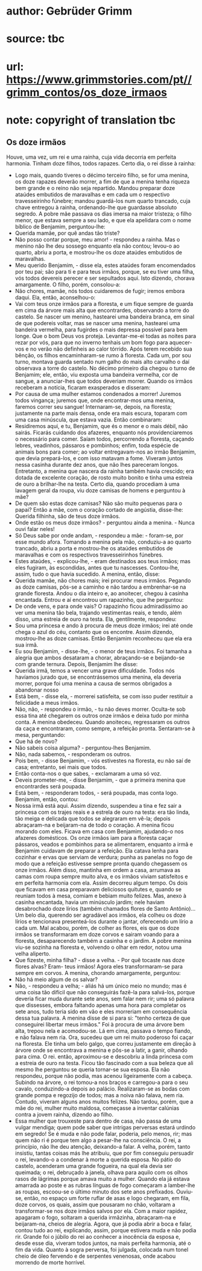 # author: Gebrüder Grimm
# source: tbc
# url: https://www.grimmstories.com/pt//grimm_contos/os_doze_irmaos
# note: copyright of translation tbc

## Os doze irmãos 

Houve, uma vez, um rei e uma rainha, cuja vida decorria em perfeita
harmonia. Tinham doze filhos, todos rapazes. Certo dia, o rei disse à
rainha:
- Logo mais, quando tiveres o décimo terceiro filho, se for uma menina,
os doze rapazes deverão morrer, a fim de que a menina tenha riqueza bem
grande e o reino não seja repartido.
Mandou preparar doze ataúdes embutidos de maravalhas e em cada um o
respectivo travesseirinho fúnebre; mandou guardá-los num quarto
trancado, cuja chave entregou à rainha, ordenando-lhe que guardasse
absoluto segredo.
A pobre mãe passava os dias imersa na maior tristeza; o filho menor, que
estava sempre a seu lado, e que ela apelidara com o nome bíblico de
Benjamim, perguntou-lhe:
- Querida mamãe, por quê andas tão triste?
- Não posso contar porque, meu amor! - respondeu a rainha.
Mas o menino não lhe deu sossego enquanto ela não contou; levou-o ao
quarto, abriu a porta, e mostrou-lhe os doze ataúdes embutidos de
maravalhas.
- Meu querido Benjamim, - disse ela, estes ataúdes foram encomendados
por teu pai; são para ti e para teus irmãos, porque, se eu tiver uma
filha, vós todos devereis perecer e ser sepultados aqui.
Isto dizendo, chorava amargamente. O filho, porém, consolou-a:
- Não chores, mamãe, nós todos cuidaremos de fugir; iremos embora
daqui.
Ela, então, aconselhou-o:
- Vai com teus onze irmãos para a floresta, e um fique sempre de guarda
em cima da árvore mais alta que encontrardes, observando a torre do
castelo. Se nascer um menino, hastearei uma bandeira branca, em sinal de
que podereis voltar, mas se nascer uma menina, hastearei uma bandeira
vermelha, para fugirdes o mais depressa possível para bem longe. Que o
bom Deus vos proteja. Levantar-me-ei todas as noites para rezar por vós,
para que no inverno tenhais um bom fogo para aquecer-vos e no verão não
definheis ao calor tórrido.
Após terem recebido sua bênção, os filhos encaminharam-se rumo à
floresta. Cada um, por sou turno, montava guarda sentado num galho do
mais alto carvalho o daí observava a torre do castelo. No décimo
primeiro dia chegou o turno de Benjamim; ele, então, viu exposta uma
bandeira vermelha, cor de sangue, a anunciar-lhes que todos deveriam
morrer. Quando os irmãos receberam a notícia, ficaram exasperados e
disseram:
- Por causa de uma mulher estamos condenados a morrer! Juremos todos
vingança; juremos que, onde encontrar-mos uma menina, faremos correr seu
sangue!
Internaram-se, depois, na floresta; justamente na parte mais densa, onde
era mais escura, toparam com uma casa minúscula, que estava vazia. Então
combinaram:
- Residiremos aqui, e tu, Benjamim, que és o menor e o mais débil, não
sairás. Ficarás cuidando dos afazeres, enquanto nós providenciaremos o
necessário para comer.
Saíam todos, percorrendo a floresta, caçando lebres, veadinhos, pássaros
e pombinhos; enfim, toda espécie de animais bons para comer; ao voltar
entregavam-nos ao irmão Benjamim, que devia prepará-los, e com isso
matavam a fome. Viveram juntos nessa casinha durante dez anos, que não
lhes pareceram longos.
Entretanto, a menina que nascera da rainha também havia crescido; era
dotada de excelente coração, de rosto muito bonito e tinha uma estreia
de ouro a brilhar-lhe na testa.
Certo dia, quando procediam à uma lavagem geral da roupa, viu doze
camisas de homens e perguntou à mãe?
- De quem são estas doze camisas? Não são muito pequenas para o papai?
Então a mãe, com o coração cortado de angústia, disse-lhe:
Querida filhinha, são de teus doze irmãos.
- Onde estão os meus doze irmãos? - perguntou ainda a menina. - Nunca
ouvi falar neles!
- Só Deus sabe por onde andam, - respondeu a mãe: - foram-se, por esse
mundo afora.
Tomando a menina pela mão, conduziu-a ao quarto trancado, abriu a porta
e mostrou-lhe os ataúdes embutidos de maravalhas e com os respectivos
travesseirinhos fúnebres.
- Estes ataúdes, - explicou-lhe, - eram destinados aos teus irmãos; mas
eles fugiram, às escondidas, antes que tu nascesses.
Contou-lhe, assim, tudo o que havia sucedido. A menina, então, disse:
- Querida mamãe, não chores mais; irei procurar meus irmãos.
Pegando as doze camisas, pôs-se a caminho e não tardou a embrenhar-se na
grande floresta. Andou o dia inteiro e, ao anoitecer, chegou à casinha
encantada. Entrou e aí encontrou um rapazinho, que lhe perguntou:
- De onde vens, e para onde vais?
O rapazinho ficou admiradíssimo ao ver uma menina tão bela, trajando
vestimentas reais, e tendo, além disso, uma estreia de ouro na testa.
Ela, gentilmente, respondeu:
- Sou uma princesa e ando à procura de meus doze irmãos; irei até onde
chega o azul do céu, contanto que os encontre.
Assim dizendo, mostrou-lhe as doze camisas. Então Benjamim reconheceu
que ela era sua irmã.
- Eu sou Benjamim, - disse-lhe, - o menor de teus irmãos.
Foi tamanha a alegria que ambos desataram a chorar, abraçando-se e
beijando-se com grande ternura. Depois, Benjamim lhe disse:
- Querida irmã, temos a vencer uma grave dificuldade. Todos nós havíamos
jurado que, se encontrássemos uma menina, ela deveria morrer, porque foi
uma menina a causa de sermos obrigados a abandonar nosso
- Está bem, - disse ela, - morrerei satisfeita, se com isso puder
restituir a felicidade a meus irmãos.
- Não, não, - respondeu o irmão, - tu não deves morrer. Oculta-te sob
essa tina até chegarem os outros onze irmãos e deixa tudo por minha
conta.
A menina obedeceu. Quando anoiteceu, regressaram os outros da caça e
encontraram, como sempre, a refeição pronta. Sentaram-se à mesa,
perguntando:
- Que há de novo?
- Não sabeis coisa alguma? - perguntou-lhes Benjamim.
- Não, nada sabemos, - responderam os outros.
- Pois bem, - disse Benjamim, - vós estivestes na floresta, eu não saí
de casa; entretanto, sei mais que todos.
- Então conta-nos o que sabes, - exclamaram a uma só voz.
- Deveis prometer-me, - disse Benjamim, - que a primeira menina que
encontrardes será poupada.
- Está bem, - responderam todos, - será poupada, mas conta logo.
Benjamim, então, contou:
- Nossa irmã está aqui.
Assim dizendo, suspendeu a tina e fez sair a princesa com os trajes
reais e a estrela de ouro na testa: era tão linda, tão meiga e delicada
que todos se alegraram em vê-la; depois abraçaram-na e beijaram-na de
todo o coração.
A menina ficou morando com eles. Ficava em casa com Benjamim, ajudando-o
nos afazeres domésticos. Os onze irmãos iam para a floresta caçar
pássaros, veados e pombinhos para se alimentarem, enquanto a irmã e
Benjamim cuidavam de preparar a refeição. Ela catava lenha para cozinhar
e ervas que serviam de verdura; punha as panelas no fogo de modo que a
refeição estivesse sempre pronta quando chegassem os onze irmãos. Além
disso, mantinha em ordem a casa, arrumava as camas com roupa sempre
muito alva, e os irmãos viviam satisfeitos e em perfeita harmonia com
ela.
Assim decorreu algum tempo. Os dois que ficavam em casa preparavam
deliciosos quitutes e, quando se reuniam todos à mesa, comiam e bebiam
muito felizes. Mas, anexo à casinha encantada, havia um minúsculo
jardim; nele haviam desabrochado doze lírios (também chamados flores de
Santo Antônio)... Um belo dia, querendo ser agradável aos irmãos, ela
colheu os doze lírios e tencionava presenteá-los durante o jantar,
oferecendo um lírio a cada um.
Mal acabou, porém, de colher as flores, eis que os doze irmãos se
transformaram em doze corvos e sairam voando para a floresta,
desaparecendo também a casinha e o jardim. A pobre menina viu-se sozinha
na floresta e, volvendo o olhar em redor, notou uma velha aliperto.
- Que fizeste, minha filha? - disse a velha. - Por quê tocaste nas doze
flores alvas? Eram- teus irmãos! Agora eles transformaram-se para sempre
em corvos.
A menina, chorando amargamente, perguntou:
- Não há meio algum de os salvar?
- Não, - respondeu a velha; - aliás há um único meio no mundo; mas é uma
coisa tão difícil que não conseguirás fazê-la para salvá-los, porque
deveria ficar muda durante sete anos, sem falar nem rir; uma só palavra
que dissesses, embora faltando apenas uma hora para completar os sete
anos, tudo teria sido em vão e eles morreriam em consequência dessa tua
palavra.
A menina disse de si para si: "tenho certeza de que conseguirei
libertar meus irmãos."
Foi à procura de uma árvore bem alta, trepou nela e acomodou-se. Lá em
cima, passava o tempo fiando, e não falava nem ria.
Ora, sucedeu que um rei muito poderoso foi caçar na floresta. Ele tinha
um belo galgo, que correu justamente em direção à árvore onde se
encontrava a menina e pôs-se a latir, a ganir, olhando para cima. O rei.
então, aproximou-se e descobriu a linda princesa com a estreia de ouro
na testa. Ficou tão fascinado com a sua beleza que ali mesmo lhe
perguntou se queria tornar-se sua esposa. Ela não respondeu, porque não
podia, mas acenou ligeiramente com a cabeça. Subindo na árvore, o rei
tomou-a nos braços e carregou-a para o seu cavalo, conduzindo-a depois
ao palácio.
Realizaram-se as bodas com grande pompa e regozijo de todos; mas a noiva
não falava, nem ria. Contudo, viveram alguns anos muitos felizes. Não
tardou, porém, que a mãe do rei, mulher muito maldosa, começasse a
inventar calúnias contra a jovem rainha, dizendo ao filho.
- Essa mulher que trouxeste para dentro de casa, não passa de uma vulgar
mendiga; quem pode saber que intrigas perversas estará urdindo em
segredo! Se é muda e não pode falar, poderia, pelo menos, rir; mas quem
não ri é porque tem algo a pesar-lhe na consciência.
O rei, a princípio, não lhe deu atenção, deixando-a falar. A velha,
porém, tanto insistiu, tantas coisas más lhe atribuiu, que por fim
conseguiu persuadir o rei, levando-o a condenar à morte a querida
esposa.
No pátio do castelo, acenderam uma grande fogueira, na qual ela devia
ser queimada; o rei, debruçado à janela, olhava para aquilo com os olhos
rasos de lágrimas porque amava muito a mulher.
Quando ela já estava amarrada ao poste e as rubras línguas de fogo
começaram a lamber-lhe as roupas, escoou-se o último minuto dos sete
anos prefixados. Ouviu-se, então, no espaço um forte ruflar de asas e
logo chegaram, em fila, doze corvos, os quais, assim que pousaram no
chão, voltaram a transformar-se nos doze irmãos salvos por ela. Com a
maior rapidez, apagaram o fogo, soltaram a querida irmãzinha,
abraçaram-na e beijaram-na, cheios de alegria.
Agora, que já podia abrir a boca e falar, contou tudo ao rei,
explicando, assim, porque estivera muda e não podia rir.
Grande foi o júbilo do rei ao conhecer a inocência da esposa e, desde
esse dia, viveram todos juntos, na mais perfeita harmonia, até o fim da
vida.
Quanto à sogra perversa, foi julgada, colocada num tonel cheio de óleo
fervendo e de serpentes venenosas, onde acabou morrendo de morte
horrível.
